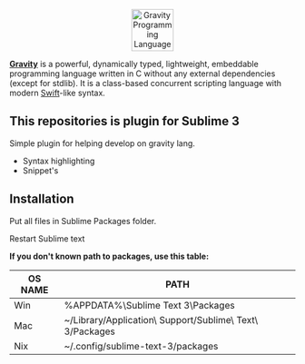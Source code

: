 <p align="center">
	<img src="https://raw.githubusercontent.com/marcobambini/gravity/master/docs/assets/images/logo-gravity.png" height="74px" alt="Gravity Programming Language" title="Gravity Programming Language">
</p>

<a href="https://marcobambini.github.io/gravity/#/">**Gravity**</a> is a powerful, dynamically typed, lightweight, embeddable programming language written in C without any external dependencies (except for stdlib). It is a class-based concurrent scripting language with modern <a href="https://github.com/apple/swift">Swift</a>-like syntax.


## This repositories is plugin for Sublime 3
Simple plugin for helping develop on gravity lang.

* Syntax highlighting
* Snippet's	


Installation
------------
Put all files in Sublime Packages folder.

Restart Sublime text

**If you don't known path to packages, use this table:**

OS NAME | PATH
--------|--------
Win		| %APPDATA%\Sublime Text 3\Packages
Mac		| ~/Library/Application\ Support/Sublime\ Text\ 3/Packages
Nix		| ~/.config/sublime-text-3/packages